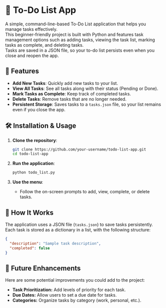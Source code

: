 # 📝 To-Do List App

A simple, command-line-based To-Do List application that helps you manage tasks effectively. <br>
This beginner-friendly project is built with Python and features task management options such as adding tasks, viewing the task list, marking tasks as complete, and deleting tasks. <br>
 Tasks are saved in a JSON file, so your to-do list persists even when you close and reopen the app. <br>

## 🚀 Features

- **Add New Tasks**: Quickly add new tasks to your list.
- **View All Tasks**: See all tasks along with their status (Pending or Done).
- **Mark Tasks as Complete**: Keep track of completed tasks.
- **Delete Tasks**: Remove tasks that are no longer needed.
- **Persistent Storage**: Saves tasks to a `tasks.json` file, so your list remains even if you close the app.

## 🛠️ Installation & Usage

1. **Clone the repository**:
    ```bash
    git clone https://github.com/your-username/todo-list-app.git
    cd todo-list-app
    ```

2. **Run the application**:
    ```bash
    python todo_list.py
    ```

3. **Use the menu**:
   - Follow the on-screen prompts to add, view, complete, or delete tasks.

## 📖 How It Works

The application uses a JSON file (`tasks.json`) to save tasks persistently. Each task is stored as a dictionary in a list, with the following structure:

```json
{
  "description": "Sample task description",
  "completed": false
}
```
## 🧩 Future Enhancements

Here are some potential improvements you could add to the project:

- **Task Prioritization:** Add levels of priority for each task.
- **Due Dates:** Allow users to set a due date for tasks.
- **Categories:** Organize tasks by category (work, personal, etc.).
